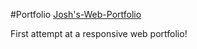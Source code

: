 #Portfolio
[Josh's-Web-Portfolio](https://JoshJacobDev.github.io/responsive-web-portfolio)

First attempt at a responsive web portfolio!